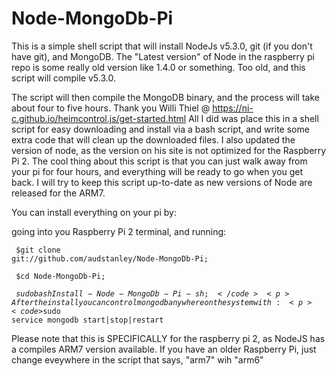 # Node-MongoDb-Pi
This is a simple shell script that will install NodeJs v5.3.0, git (if you don't have git), and MongoDB.  The "Latest version" of Node in the raspberry pi repo is some really old version like 1.4.0 or something. Too old, and this script will compile v5.3.0.<p>
The script will then compile the MongoDB binary, and the process will take about four to five hours.
Thank you Willi Thiel @ https://ni-c.github.io/heimcontrol.js/get-started.html
 All I did was place this in a shell script for easy downloading and install via a bash script, and write some extra code that will clean up the downloaded files. I also updated the version of node, as the version on his site is not optimized for the Raspberry Pi 2.  The cool thing about this script is that you can just walk away from your pi for four hours, and everything will be ready to go when you get back.  I will try to keep this script up-to-date as new versions of Node are released for the ARM7.<p> 
You can install everything on your pi by:<p>
going into you Raspberry Pi 2 terminal, and running: <p><code>
 $git clone git://github.com/audstanley/Node-MongoDb-Pi; <p>
 $cd Node-MongoDb-Pi; <p>
 $sudo bash Install-Node-MongoDb-Pi-sh; </code><p> 
After the install you can control mongodb anywhere on the system with:<p>
<code>$sudo service mongodb start|stop|restart</code>
<p>
Please note that this is SPECIFICALLY for the raspberry pi 2, as NodeJS has a compiles ARM7 version available.  If you have an older Raspberry Pi, just change eveywhere in the script that says, "arm7" wih "arm6"
 
